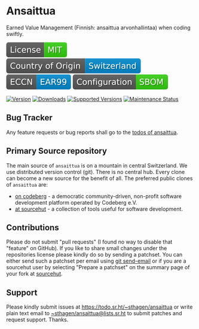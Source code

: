 # Ansaittua

Earned Value Management (Finnish: ansaittua arvonhallintaa) when coding swiftly.

[![license](badges/license-spdx-mit.svg)](https://git.sr.ht/~sthagen/ansaittua/tree/default/item/LICENSE)
[![Country of Origin](badges/country-of-origin-name-switzerland-neutral.svg)](https://git.sr.ht/~sthagen/ansaittua/tree/default/item/COUNTRY-OF-ORIGIN)
[![Export Classification Control Number (ECCN)](badges/export-control-classification-number_eccn-ear99-neutral.svg)](https://git.sr.ht/~sthagen/ansaittua/tree/default/item/EXPORT-CONTROL-CLASSIFICATION-NUMBER)
[![Configuration](badges/configuration-sbom.svg)](third-party/index.html)

[![Version](https://img.shields.io/pypi/v/ansaittua.svg?style=flat)](https://pypi.python.org/pypi/ansaittua/)
[![Downloads](https://static.pepy.tech/badge/ansaittua/month)](https://pepy.tech/project/ansaittua)
[![Supported Versions](https://img.shields.io/pypi/pyversions/ansaittua.svg?style=flat)](https://pypi.python.org/pypi/ansaittua/)
[![Maintenance Status](https://img.shields.io/github/commit-activity/y/sthagen/ansaittua.svg?style=flat)](https://git.sr.ht/~sthagen/ansaittua/log)

## Bug Tracker

Any feature requests or bug reports shall go to the [todos of ansaittua](https://todo.sr.ht/~sthagen/ansaittua).

## Primary Source repository

The main source of `ansaittua` is on a mountain in central Switzerland.
We use distributed version control (git).
There is no central hub.
Every clone can become a new source for the benefit of all.
The preferred public clones of `ansaittua` are:

* [on codeberg](https://codeberg.org/sthagen/ansaittua) - a democratic community-driven, non-profit software development platform operated by Codeberg e.V.
* [at sourcehut](https://git.sr.ht/~sthagen/ansaittua) - a collection of tools useful for software development.

## Contributions

Please do not submit "pull requests" (I found no way to disable that "feature" on GitHub).
If you like to share small changes under the repositories license please kindly do so by sending a patchset.
You can either send such a patchset per email using [git send-email](https://git-send-email.io) or 
if you are a sourcehut user by selecting "Prepare a patchset" on the summary page of your fork at [sourcehut](https://git.sr.ht/).

## Support

Please kindly submit issues at <https://todo.sr.ht/~sthagen/ansaittua> or write plain text email to <~sthagen/ansaittua@lists.sr.ht> to submit patches and request support. Thanks.
